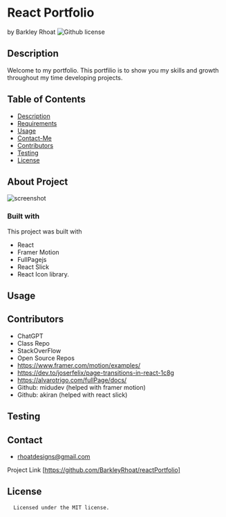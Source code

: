 # React Portfolio
 by Barkley Rhoat
   ![Github license](https://img.shields.io/badge/license-MIT-yellowgreen.svg)
## Description
Welcome to my portfolio. This portfilio is to show you my skills and growth throughout my time developing projects. 
## Table of Contents
  * [Description](#description)
  * [Requirements](#requirements)
  * [Usage](#usage)
  * [Contact-Me](#contact-me)
  * [Contributors](#contributors)
  * [Testing](#testing)
  * [License](#license)
  ## About Project 
  ![screenshot](/images/home-page)
### Built with
This project was built with 
* React
* Framer Motion
* FullPagejs
* React Slick
* React Icon library. 


## Usage

## Contributors
* ChatGPT
* Class Repo
* StackOverFlow
* Open Source Repos 
* https://www.framer.com/motion/examples/
* https://dev.to/joserfelix/page-transitions-in-react-1c8g
* https://alvarotrigo.com/fullPage/docs/
* Github: midudev (helped with framer motion)
* Github: akiran (helped with react slick)
  
## Testing

## Contact

* rhoatdesigns@gmail.com

Project Link [https://github.com/BarkleyRhoat/reactPortfolio]

  
  ## License

      Licensed under the MIT license.